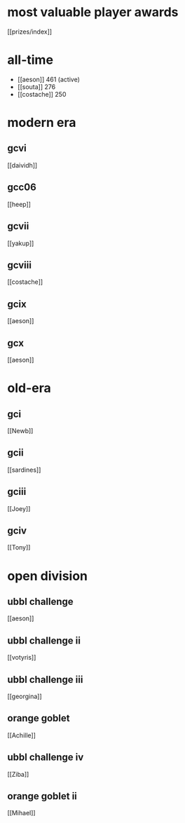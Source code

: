 # most valuable player awards

[[prizes/index]]

# all-time

* [[aeson]] 461 (active)
* [[souta]] 276
* [[costache]] 250

# modern era

## gcvi

[[daividh]]

## gcc06

[[heep]]

## gcvii

[[yakup]]

## gcviii

[[costache]]

## gcix

[[aeson]]

## gcx

[[aeson]]

# old-era

## gci

[[Newb]]

## gcii

[[sardines]]

## gciii

[[Joey]]

## gciv

[[Tony]]

# open division

## ubbl challenge

[[aeson]]

## ubbl challenge ii

[[votyris]]

## ubbl challenge iii

[[georgina]]

## orange goblet

[[Achille]]

## ubbl challenge iv

[[Ziba]]

## orange goblet ii

[[Mihael]]